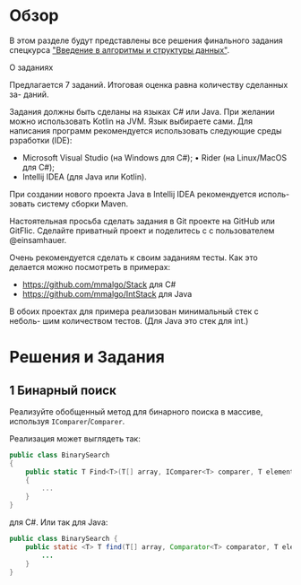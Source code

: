 # Обзор 

В этом разделе будут представлены все решения финального задания спецкурса ["Введение в алгоритмы и структуры данных"](https://scs.math.msu.ru/node/3762). 

О заданиях 

Предлагается 7 заданий. Итоговая оценка равна количеству сделанных за- даний.

Задания должны быть сделаны на языках C# или Java. При желании можно использовать Kotlin на JVM. Язык выбираете сами. Для написания программ рекомендуется использовать следующие среды рзработки (IDE):

- Microsoft Visual Studio (на Windows для C#); • Rider (на Linux/MacOS для C#);
- Intellij IDEA (для Java или Kotlin).

При создании нового проекта Java в Intellij IDEA рекомендуется исполь- зовать систему сборки Maven.

Настоятельная просьба сделать задания в Git проекте на GitHub или GitFlic. Сделайте приватный проект и поделитесь с с пользователем @einsamhauer.

Очень рекомендуется сделать к своим заданиям тесты. Как это делается можно посмотреть в примерах:

- https://github.com/mmalgo/Stack для C#
- https://github.com/mmalgo/IntStack для Java

В обоих проектах для примера реализован минимальный стек с неболь- шим количеством тестов. (Для Java это стек для int.)

# Решения и Задания 

## 1 Бинарный поиск 

Реализуйте обобщенный метод для бинарного поиска в массиве, используя `IComparer`/`Comparer`. 

Реализация может выглядеть так:



```csharp
public class BinarySearch
{
    public static T Find<T>(T[] array, IComparer<T> comparer, T element)
    {
        ...
    }
}
```

для C#. Или так для Java:

```java
public class BinarySearch {
    public static <T> T find(T[] array, Comparator<T> comparator, T element) {
        ...
    }
}
```


